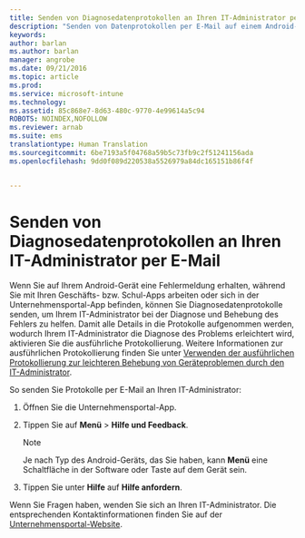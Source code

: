 ```yaml
---
title: Senden von Diagnosedatenprotokollen an Ihren IT-Administrator per E-Mail | Microsoft Intune
description: "Senden von Datenprotokollen per E-Mail auf einem Android-Gerät"
keywords: 
author: barlan
ms.author: barlan
manager: angrobe
ms.date: 09/21/2016
ms.topic: article
ms.prod: 
ms.service: microsoft-intune
ms.technology: 
ms.assetid: 85c868e7-8d63-480c-9770-4e99614a5c94
ROBOTS: NOINDEX,NOFOLLOW
ms.reviewer: arnab
ms.suite: ems
translationtype: Human Translation
ms.sourcegitcommit: 6be7193a5f04768a59b5c73fb9c2f51241156ada
ms.openlocfilehash: 9dd0f089d220538a5526979a84dc165151b86f4f


---
```



# Senden von Diagnosedatenprotokollen an Ihren IT-Administrator per E-Mail

Wenn Sie auf Ihrem Android-Gerät eine Fehlermeldung erhalten, während Sie mit Ihren Geschäfts- bzw. Schul-Apps arbeiten oder sich in der Unternehmensportal-App befinden, können Sie Diagnosedatenprotokolle senden, um Ihrem IT-Administrator bei der Diagnose und Behebung des Fehlers zu helfen. Damit alle Details in die Protokolle aufgenommen werden, wodurch Ihrem IT-Administrator die Diagnose des Problems erleichtert wird, aktivieren Sie die ausführliche Protokollierung. Weitere Informationen zur ausführlichen Protokollierung finden Sie unter [Verwenden der ausführlichen Protokollierung zur leichteren Behebung von Geräteproblemen durch den IT-Administrator](use-verbose-logging-to-help-your-it-administrator-fix-device-issues-android.md).

So senden Sie Protokolle per E-Mail an Ihren IT-Administrator:

1.  Öffnen Sie die Unternehmensportal-App.

2.  Tippen Sie auf **Menü** &gt; **Hilfe und Feedback**.

    > [!NOTE]
    > Je nach Typ des Android-Geräts, das Sie haben, kann **Menü** eine Schaltfläche in der Software oder Taste auf dem Gerät sein.

3.  Tippen Sie unter **Hilfe** auf **Hilfe anfordern**.

Wenn Sie Fragen haben, wenden Sie sich an Ihren IT-Administrator. Die entsprechenden Kontaktinformationen finden Sie auf der [Unternehmensportal-Website](http://portal.manage.microsoft.com).



<!--HONumber=Oct16_HO2-->


